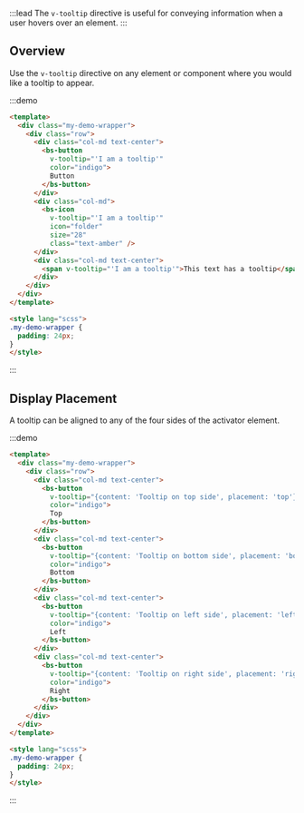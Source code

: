 :::lead
The `v-tooltip` directive is useful for conveying information when a user hovers over an element.
:::


## Overview

Use the `v-tooltip` directive on any element or component where you would like a tooltip to appear.

:::demo
```html
<template>
  <div class="my-demo-wrapper">
    <div class="row">
      <div class="col-md text-center">
        <bs-button 
          v-tooltip="'I am a tooltip'" 
          color="indigo">
          Button
        </bs-button>
      </div>
      <div class="col-md">
        <bs-icon 
          v-tooltip="'I am a tooltip'" 
          icon="folder" 
          size="28" 
          class="text-amber" />
      </div>
      <div class="col-md text-center">
        <span v-tooltip="'I am a tooltip'">This text has a tooltip</span>
      </div>
    </div>
  </div>
</template>

<style lang="scss">
.my-demo-wrapper {
  padding: 24px;
}
</style>
```
:::


## Display Placement

A tooltip can be aligned to any of the four sides of the activator element.

:::demo
```html
<template>
  <div class="my-demo-wrapper">
    <div class="row">
      <div class="col-md text-center">
        <bs-button 
          v-tooltip="{content: 'Tooltip on top side', placement: 'top'}" 
          color="indigo">
          Top
        </bs-button>
      </div>
      <div class="col-md text-center">
        <bs-button 
          v-tooltip="{content: 'Tooltip on bottom side', placement: 'bottom'}" 
          color="indigo">
          Bottom
        </bs-button>
      </div>
      <div class="col-md text-center">
        <bs-button 
          v-tooltip="{content: 'Tooltip on left side', placement: 'left'}" 
          color="indigo">
          Left
        </bs-button>
      </div>
      <div class="col-md text-center">
        <bs-button 
          v-tooltip="{content: 'Tooltip on right side', placement: 'right'}" 
          color="indigo">
          Right
        </bs-button>
      </div>
    </div>
  </div>
</template>

<style lang="scss">
.my-demo-wrapper {
  padding: 24px;
}
</style>
```
:::
